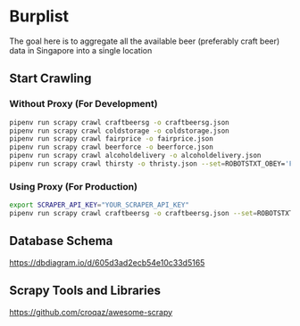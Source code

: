 # Burplist

The goal here is to aggregate all the available beer (preferably craft beer) data in Singapore into a single location

## Start Crawling

### Without Proxy (For Development)

```sh
pipenv run scrapy crawl craftbeersg -o craftbeersg.json
pipenv run scrapy crawl coldstorage -o coldstorage.json
pipenv run scrapy crawl fairprice -o fairprice.json
pipenv run scrapy crawl beerforce -o beerforce.json
pipenv run scrapy crawl alcoholdelivery -o alcoholdelivery.json
pipenv run scrapy crawl thirsty -o thristy.json --set=ROBOTSTXT_OBEY='False'
```

### Using Proxy (For Production)

```sh
export SCRAPER_API_KEY="YOUR_SCRAPER_API_KEY"
pipenv run scrapy crawl craftbeersg -o craftbeersg.json --set=ROBOTSTXT_OBEY='False'
```

## Database Schema

https://dbdiagram.io/d/605d3ad2ecb54e10c33d5165

## Scrapy Tools and Libraries

https://github.com/croqaz/awesome-scrapy
